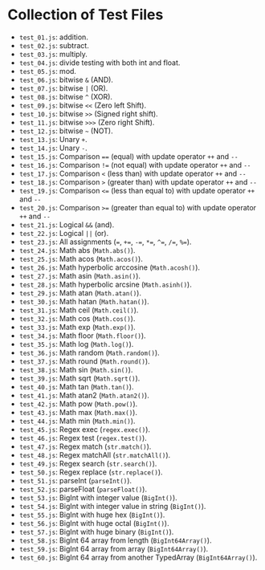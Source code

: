 # Collection of Test Files

- ```test_01.js```: addition.
- ```test_02.js```: subtract.
- ```test_03.js```: multiply.
- ```test_04.js```: divide testing with both int and float.
- ```test_05.js```: mod.
- ```test_06.js```: bitwise ```&``` (AND).
- ```test_07.js```: bitwise ```|``` (OR).
- ```test_08.js```: bitwise ```^``` (XOR).
- ```test_09.js```: bitwise ```<<``` (Zero left Shift).
- ```test_10.js```: bitwise ```>>``` (Signed right shift).
- ```test_11.js```: bitwise ```>>>``` (Zero right Shift).
- ```test_12.js```: bitwise ```~``` (NOT).
- ```test_13.js```: Unary ```+```.
- ```test_14.js```: Unary ```-```.
- ```test_15.js```: Comparison ```==``` (equal) with update operator ```++``` and ```--```
- ```test_16.js```: Comparison ```!=``` (not equal) with update operator ```++``` and ```--```
- ```test_17.js```: Comparison ```<``` (less than) with update operator ```++``` and ```--```
- ```test_18.js```: Comparison ```>``` (greater than) with update operator ```++``` and ```--```
- ```test_19.js```: Comparison ```<=``` (less than equal to) with update operator ```++``` and ```--```
- ```test_20.js```: Comparison ```>=``` (greater than equal to) with update operator ```++``` and ```--```
- ```test_21.js```: Logical ```&&``` (and).
- ```test_22.js```: Logical ```||``` (or).
- ```test_23.js```: All assignments (```=```, ```+=```, ```-=```, ```*=```, ```^=```, ```/=```, ```%=```).
- ```test_24.js```: Math abs (```Math.abs()```).
- ```test_25.js```: Math acos (```Math.acos()```).
- ```test_26.js```: Math hyperbolic arccosine (```Math.acosh()```).
- ```test_27.js```: Math asin (```Math.asin()```).
- ```test_28.js```: Math hyperbolic arcsine (```Math.asinh()```).
- ```test_29.js```: Math atan (```Math.atan()```).
- ```test_30.js```: Math hatan (```Math.hatan()```).
- ```test_31.js```: Math ceil (```Math.ceil()```).
- ```test_32.js```: Math cos (```Math.cos()```).
- ```test_33.js```: Math exp (```Math.exp()```).
- ```test_34.js```: Math floor (```Math.floor()```).
- ```test_35.js```: Math log (```Math.log()```).
- ```test_36.js```: Math random (```Math.random()```).
- ```test_37.js```: Math round (```Math.round()```).
- ```test_38.js```: Math sin (```Math.sin()```).
- ```test_39.js```: Math sqrt (```Math.sqrt()```).
- ```test_40.js```: Math tan (```Math.tan()```).
- ```test_41.js```: Math atan2 (```Math.atan2()```).
- ```test_42.js```: Math pow (```Math.pow()```).
- ```test_43.js```: Math max (```Math.max()```).
- ```test_44.js```: Math min (```Math.min()```).
- ```test_45.js```: Regex exec (```regex.exec()```).
- ```test_46.js```: Regex test (```regex.test()```).
- ```test_47.js```: Regex match (```str.match()```).
- ```test_48.js```: Regex matchAll (```str.matchAll()```).
- ```test_49.js```: Regex search (```str.search()```).
- ```test_50.js```: Regex replace (```str.replace()```).
- ```test_51.js```: parseInt (```parseInt()```).
- ```test_52.js```: parseFloat (```parseFloat()```).
- ```test_53.js```: BigInt with integer value (```BigInt()```).
- ```test_54.js```: BigInt with integer value in string (```BigInt()```).
- ```test_55.js```: BigInt with huge hex (```BigInt()```).
- ```test_56.js```: BigInt with huge octal (```BigInt()```).
- ```test_57.js```: BigInt with huge binary (```BigInt()```).
- ```test_58.js```: BigInt 64 array from length (```BigInt64Array()```).
- ```test_59.js```: BigInt 64 array from array (```BigInt64Array()```).
- ```test_60.js```: BigInt 64 array from another TypedArray (```BigInt64Array()```).
